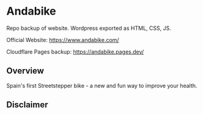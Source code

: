 # Andabike

Repo backup of website. Wordpress exported as HTML, CSS, JS.

Official Website: https://www.andabike.com/

Cloudflare Pages backup: https://andabike.pages.dev/

## Overview

Spain's first Streetstepper bike - a new and fun way to improve your health.

## Disclaimer

